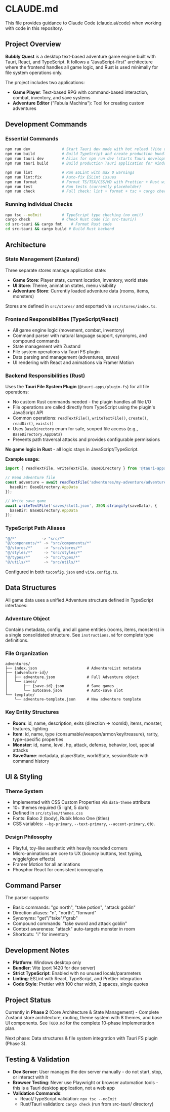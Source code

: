 # CLAUDE.md

This file provides guidance to Claude Code (claude.ai/code) when working with code in this repository.

## Project Overview

**Bubbly Quest** is a desktop text-based adventure game engine built with Tauri, React, and TypeScript. It follows a "JavaScript-first" architecture where the frontend handles all game logic, and Rust is used minimally for file system operations only.

The project includes two applications:
- **Game Player**: Text-based RPG with command-based interaction, combat, inventory, and save systems
- **Adventure Editor** ("Fabula Machina"): Tool for creating custom adventures

## Development Commands

### Essential Commands
```bash
npm run dev              # Start Tauri dev mode with hot reload (Vite on port 1420)
npm run build            # Build TypeScript and create production bundle
npm run tauri dev        # Alias for npm run dev (starts Tauri development)
npm run tauri build      # Build production Tauri application for Windows

npm run lint             # Run ESLint with max 0 warnings
npm run lint:fix         # Auto-fix ESLint issues
npm run format           # Format TS/TSX/CSS/MD with Prettier + Rust with cargo fmt
npm run test             # Run tests (currently placeholder)
npm run check            # Full check: lint + format + tsc + cargo check + test
```

### Running Individual Checks
```bash
npx tsc --noEmit         # TypeScript type checking (no emit)
cargo check              # Check Rust code (in src-tauri/)
cd src-tauri && cargo fmt    # Format Rust code
cd src-tauri && cargo build # Build Rust backend
```

## Architecture

### State Management (Zustand)

Three separate stores manage application state:
- **Game Store**: Player stats, current location, inventory, world state
- **UI Store**: Theme, animation states, menu visibility
- **Adventure Store**: Currently loaded adventure data (rooms, items, monsters)

Stores are defined in `src/stores/` and exported via `src/stores/index.ts`.

### Frontend Responsibilities (TypeScript/React)
- All game engine logic (movement, combat, inventory)
- Command parser with natural language support, synonyms, and compound commands
- State management with Zustand
- File system operations via Tauri FS plugin
- Data parsing and management (adventures, saves)
- UI rendering with React and animations via Framer Motion

### Backend Responsibilities (Rust)
Uses the **Tauri File System Plugin** (`@tauri-apps/plugin-fs`) for all file operations:
- No custom Rust commands needed - the plugin handles all file I/O
- File operations are called directly from TypeScript using the plugin's JavaScript API
- Common operations: `readTextFile()`, `writeTextFile()`, `create()`, `readDir()`, `exists()`
- Uses `BaseDirectory` enum for safe, scoped file access (e.g., `BaseDirectory.AppData`)
- Prevents path traversal attacks and provides configurable permissions

**No game logic in Rust** - all logic stays in JavaScript/TypeScript.

**Example usage:**
```typescript
import { readTextFile, writeTextFile, BaseDirectory } from '@tauri-apps/plugin-fs';

// Read adventure file
const adventure = await readTextFile('adventures/my-adventure/adventure.json', {
  baseDir: BaseDirectory.AppData
});

// Write save game
await writeTextFile('saves/slot1.json', JSON.stringify(saveData), {
  baseDir: BaseDirectory.AppData
});
```

### TypeScript Path Aliases
```typescript
"@/*"           -> "src/*"
"@/components/*" -> "src/components/*"
"@/stores/*"     -> "src/stores/*"
"@/styles/*"     -> "src/styles/*"
"@/types/*"      -> "src/types/*"
"@/utils/*"      -> "src/utils/*"
```

Configured in both `tsconfig.json` and `vite.config.ts`.

## Data Structures

All game data uses a unified Adventure structure defined in TypeScript interfaces:

### Adventure Object
Contains metadata, config, and all game entities (rooms, items, monsters) in a single consolidated structure. See `instructions.md` for complete type definitions.

### File Organization
```
adventures/
├── index.json                      # AdventureList metadata
├── {adventure-id}/
│   ├── adventure.json              # Full Adventure object
│   └── saves/
│       ├── {save-id}.json          # Save games
│       └── autosave.json           # Auto-save slot
└── template/
    └── adventure-template.json     # New adventure template
```

### Key Entity Structures
- **Room**: id, name, description, exits (direction -> roomId), items, monster, features, lighting
- **Item**: id, name, type (consumable/weapon/armor/key/treasure), rarity, type-specific properties
- **Monster**: id, name, level, hp, attack, defense, behavior, loot, special attacks
- **SaveGame**: metadata, playerState, worldState, sessionState with command history

## UI & Styling

### Theme System
- Implemented with CSS Custom Properties via `data-theme` attribute
- 10+ themes required (5 light, 5 dark)
- Defined in `src/styles/themes.css`
- Fonts: Baloo 2 (body), Rubik Mono One (titles)
- CSS variables: `--bg-primary`, `--text-primary`, `--accent-primary`, etc.

### Design Philosophy
- Playful, toy-like aesthetic with heavily rounded corners
- Micro-animations are core to UX (bouncy buttons, text typing, wiggle/glow effects)
- Framer Motion for all animations
- Phosphor React for consistent iconography

## Command Parser
The parser supports:
- Basic commands: "go north", "take potion", "attack goblin"
- Direction aliases: "n", "north", "forward"
- Synonyms: "get"/"take"/"grab"
- Compound commands: "take sword and attack goblin"
- Context awareness: "attack" auto-targets monster in room
- Shortcuts: "i" for inventory

## Development Notes

- **Platform**: Windows desktop only
- **Bundler**: Vite (port 1420 for dev server)
- **Strict TypeScript**: Enabled with no unused locals/parameters
- **Linting**: ESLint with React, TypeScript, and Prettier integration
- **Code Style**: Prettier with 100 char width, 2 spaces, single quotes

## Project Status

Currently in **Phase 2** (Core Architecture & State Management) - Complete Zustand store architecture, routing, theme system with 8 themes, and base UI components. See `TODO.md` for the complete 10-phase implementation plan.

Next phase: Data structures & file system integration with Tauri FS plugin (Phase 3).

## Testing & Validation

- **Dev Server**: User manages the dev server manually - do not start, stop, or interact with it
- **Browser Testing**: Never use Playwright or browser automation tools - this is a Tauri desktop application, not a web app
- **Validation Commands**:
  - React/TypeScript validation: `npx tsc --noEmit`
  - Rust/Tauri validation: `cargo check` (run from src-tauri/ directory)